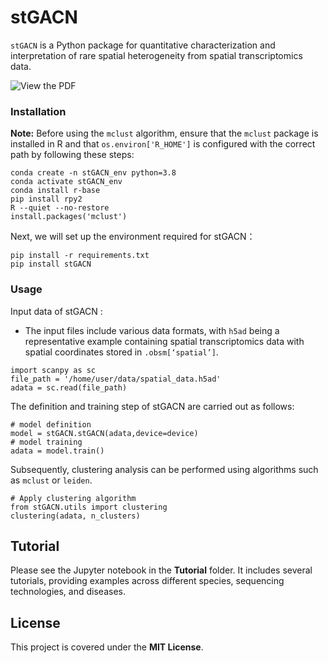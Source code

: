 # stGACN

`stGACN` is a Python package for quantitative characterization and interpretation of rare spatial heterogeneity from spatial transcriptomics data. 

![View the PDF](./Framework.jpg)

### Installation
**Note:** Before using the `mclust` algorithm, ensure that the `mclust` package is installed in R and that `os.environ['R_HOME']` is configured with the correct path by following these steps:

```
conda create -n stGACN_env python=3.8
conda activate stGACN_env
conda install r-base
pip install rpy2
R --quiet --no-restore
install.packages('mclust')
```
Next, we will set up the environment required for stGACN：
```
pip install -r requirements.txt
pip install stGACN
```
### Usage
Input data of stGACN :
- The input files include various data formats, with `h5ad` being a representative example containing spatial transcriptomics data with spatial coordinates stored in `.obsm[‘spatial’]`.
```
import scanpy as sc
file_path = '/home/user/data/spatial_data.h5ad'
adata = sc.read(file_path)
```

The definition and training step of stGACN are carried out as follows:
```
# model definition  
model = stGACN.stGACN(adata,device=device)
# model training
adata = model.train()
```

Subsequently, clustering analysis can be performed using algorithms such as `mclust` or `leiden`.

```
# Apply clustering algorithm
from stGACN.utils import clustering
clustering(adata, n_clusters)
```

## Tutorial
Please see the Jupyter notebook in the **Tutorial** folder. It includes several tutorials, providing examples across different species, sequencing technologies, and diseases.

## License
This project is covered under the **MIT License**.

